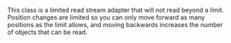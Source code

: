 This class is a limited read stream adapter that will not read beyond a limit. Position changes are limited so you can only move forward as many positions as the limit allows, and moving backwards increases the number of objects that can be read.